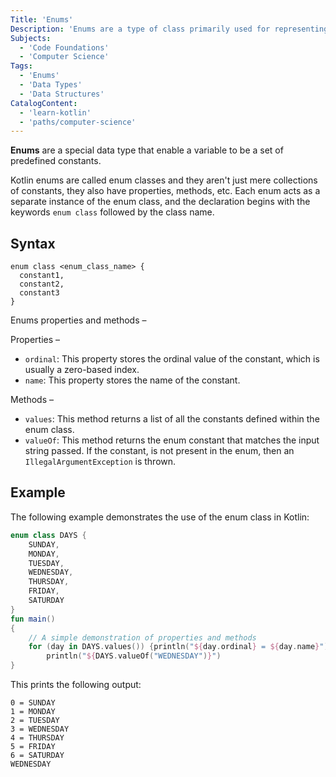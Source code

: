 ```yaml
---
Title: 'Enums'
Description: 'Enums are a type of class primarily used for representing predefined constants.'
Subjects:
  - 'Code Foundations'
  - 'Computer Science'
Tags:
  - 'Enums'
  - 'Data Types'
  - 'Data Structures'
CatalogContent:
  - 'learn-kotlin'
  - 'paths/computer-science'
---
```


**Enums** are a special data type that enable a variable to be a set of predefined constants.

Kotlin enums are called enum classes and they aren't just mere collections of constants, they also have properties, methods, etc. Each enum acts as a separate instance of the enum class, and the declaration begins with the keywords `enum class` followed by the class name.

## Syntax

```pseudo
enum class <enum_class_name> {
  constant1,
  constant2,
  constant3
}
```

Enums properties and methods –

Properties –

- `ordinal`: This property stores the ordinal value of the constant, which is usually a zero-based index.
- `name`: This property stores the name of the constant.

Methods –

- `values`: This method returns a list of all the constants defined within the enum class.
- `valueOf`: This method returns the enum constant that matches the input string passed. If the constant, is not present in the enum, then an `IllegalArgumentException` is thrown.

## Example

The following example demonstrates the use of the enum class in Kotlin:

```kotlin
enum class DAYS {
    SUNDAY,
    MONDAY,
    TUESDAY,
    WEDNESDAY,
    THURSDAY,
    FRIDAY,
    SATURDAY
}
fun main()
{
    // A simple demonstration of properties and methods
    for (day in DAYS.values()) {println("${day.ordinal} = ${day.name}")}
        println("${DAYS.valueOf("WEDNESDAY")}")
}
```

This prints the following output:

```shell
0 = SUNDAY
1 = MONDAY
2 = TUESDAY
3 = WEDNESDAY
4 = THURSDAY
5 = FRIDAY
6 = SATURDAY
WEDNESDAY
```
